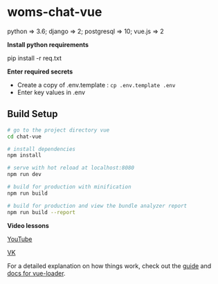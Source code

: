 # woms-chat-vue
python => 3.6; django => 2; postgresql => 10; vue.js => 2

**Install python requirements**

pip install -r req.txt

**Enter required secrets**

- Create a copy of .env.template : `cp .env.template .env`
- Enter key values in .env

## Build Setup

``` bash
# go to the project directory vue
cd chat-vue

# install dependencies
npm install

# serve with hot reload at localhost:8080
npm run dev

# build for production with minification
npm run build

# build for production and view the bundle analyzer report
npm run build --report
```

**Video lessons**

[YouTube](https://www.youtube.com/watch?v=kiKqDcNtkZ0&list=PLF-NY6ldwAWqP9PqPU3LA7mX2KJVyLhC_)

[VK](https://vk.com/djangochannel)

For a detailed explanation on how things work, check out the [guide](http://vuejs-templates.github.io/webpack/) and [docs for vue-loader](http://vuejs.github.io/vue-loader).
